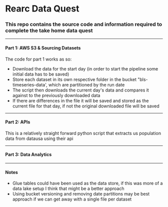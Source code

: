 # Rearc Data Quest
### This repo contains the source code and information required to complete the take home data quest
----
#### Part 1: AWS S3 & Sourcing Datasets
The code for part 1 works as so:
- Download the data for the start day (in order to start the pipeline some initial data has to be saved)
- Store each dataset in its own respective folder in the bucket "bls-timeseries-data', which are partitioned by the run date
- The script then downloads the current day's data and compares it against to the previously downloaded data
- If there are differences in the file it will be saved and stored as the current file for that day, if not the original downloaded file will be saved
----
#### Part 2: APIs
This is a relatively straight forward python script that extracts us population data from datausa using their api

----
#### Part 3: Data Analytics








----
#### Notes
- Glue tables could have been used as the data store, if this was more of a data lake setup I think that might be a better approach
- Using bucket versioning and removing date partitions may be best approach if we can get away with a single file per dataset
